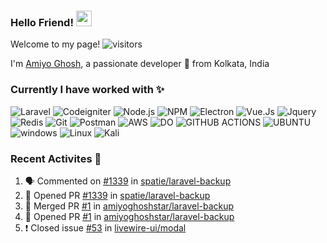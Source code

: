 
### Hello Friend! <img  src="https://media.giphy.com/media/hvRJCLFzcasrR4ia7z/giphy.gif"  width="25px">

Welcome to my page! ![visitors](https://visitor-badge.laobi.icu/badge?page_id=amiyoghoshstar) <br />

I'm [Amiyo Ghosh](https://amiyoghoshstart.space), a passionate developer 😤 from Kolkata, India

### Currently I have worked with ✨
![Laravel](https://img.shields.io/badge/Laravel-FF2D20?style=for-the-badge&logo=laravel&logoColor=white)
![Codeigniter](https://img.shields.io/badge/Codeigniter-EF4223?style=for-the-badge&logo=codeigniter&logoColor=white)
![Node.js](https://img.shields.io/badge/Node.js-43853D?style=for-the-badge&logo=node-dot-js&logoColor=white)
![NPM](https://img.shields.io/badge/npm-CB3837?style=for-the-badge&logo=npm&logoColor=white)
![Electron](https://img.shields.io/badge/Electron-2B2E3A?style=for-the-badge&logo=electron&logoColor=9FEAF9)
![Vue.Js](https://img.shields.io/badge/Vue.js-35495E?style=for-the-badge&logo=vuedotjs&logoColor=4FC08D)
![Jquery](https://img.shields.io/badge/jQuery-0769AD?style=for-the-badge&logo=jquery&logoColor=white)
![Redis](https://img.shields.io/badge/redis-CC0000.svg?&style=for-the-badge&logo=redis&logoColor=white)
![Git](https://img.shields.io/badge/Git-F05032?style=for-the-badge&logo=git&logoColor=white)
![Postman](https://img.shields.io/badge/Postman-FF6C37?style=for-the-badge&logo=Postman&logoColor=white)
![AWS](https://img.shields.io/badge/Amazon%20AWS-%7B232F3E%7D?style=for-the-badge&logo=amazonaws&logoColor=white)
![DO](https://img.shields.io/badge/Digital_Ocean-0080FF?style=for-the-badge&logo=DigitalOcean&logoColor=white)
![GITHUB ACTIONS](https://img.shields.io/badge/GitHub_Actions-2088FF?style=for-the-badge&logo=github-actions&logoColor=white)
![UBUNTU](https://img.shields.io/badge/Ubuntu-E95420?style=for-the-badge&logo=ubuntu&logoColor=white)
![windows](https://img.shields.io/badge/Windows-0078D6?style=for-the-badge&logo=windows&logoColor=white)
![Linux](https://img.shields.io/badge/Linux-FCC624?style=for-the-badge&logo=linux&logoColor=black)
![Kali](https://img.shields.io/badge/Kali_Linux-557C94?style=for-the-badge&logo=kali-linux&logoColor=white)

### Recent Activites 🦾
<!--START_SECTION:activity-->
1. 🗣 Commented on [#1339](https://github.com/spatie/laravel-backup/issues/1339) in [spatie/laravel-backup](https://github.com/spatie/laravel-backup)
2. 💪 Opened PR [#1339](https://github.com/spatie/laravel-backup/pull/1339) in [spatie/laravel-backup](https://github.com/spatie/laravel-backup)
3. 🎉 Merged PR [#1](https://github.com/amiyoghoshstar/laravel-backup/pull/1) in [amiyoghoshstar/laravel-backup](https://github.com/amiyoghoshstar/laravel-backup)
4. 💪 Opened PR [#1](https://github.com/amiyoghoshstar/laravel-backup/pull/1) in [amiyoghoshstar/laravel-backup](https://github.com/amiyoghoshstar/laravel-backup)
5. ❗️ Closed issue [#53](https://github.com/livewire-ui/modal/issues/53) in [livewire-ui/modal](https://github.com/livewire-ui/modal)
<!--END_SECTION:activity-->